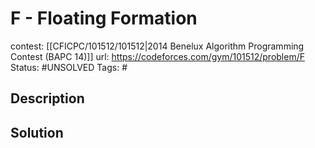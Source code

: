 # F - Floating Formation

contest: [[CFICPC/101512/101512|2014 Benelux Algorithm Programming Contest (BAPC 14)]]
url: https://codeforces.com/gym/101512/problem/F
Status: #UNSOLVED
Tags: #

## Description

## Solution

